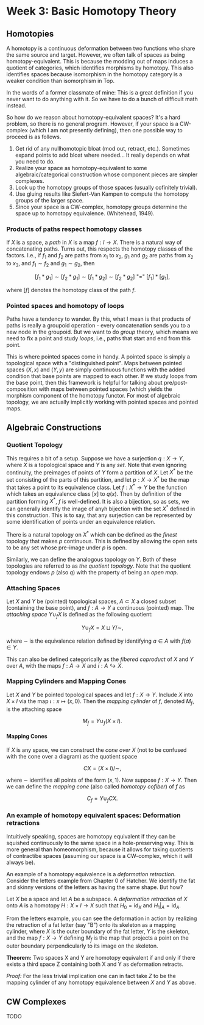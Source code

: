 # Week 3: Basic Homotopy Theory

## Homotopies

A homotopy is a continuous deformation between two functions who share the same
source and target. However, we often talk of spaces as being
homotopy-equivalent. This is because the modding out of maps induces a quotient
of categories, which identifies morphisms by homotopy. This also identifies
spaces because isomorphism in the homotopy category is a weaker condition than
isomorphism in Top.

In the words of a former classmate of mine: This is a great definition if you
never want to do anything with it. So we have to do a bunch of difficult math
instead.

So how do we reason about homotopy-equivalent spaces? It's a hard problem, so
there is no general program. However, if your space is a CW-complex (which I am
not presently defining), then one possible way to proceed is as follows.

1. Get rid of any nullhomotopic bloat (mod out, retract, etc.). Sometimes expand
   points to add bloat where needed... It really depends on what you need to do.
2. Realize your space as homotopy-equivalent to some algebraic/categorical
   construction whose component pieces are simpler complexes.
3. Look up the homotopy groups of those spaces (usually cofinitely trivial).
4. Use gluing results like Siefert-Van Kampen to compute the homotopy groups of
   the larger space.
5. Since your space is a CW-complex, homotopy groups determine the space up to
   homotopy equivalence. (Whitehead, 1949).

### Products of paths respect homotopy classes

If $X$ is a space, a _path_ in $X$ is a map $f:I\to X$. There is a natural way
of concatenating paths. Turns out, this respects the homotopy classes of the
factors. I.e., if $f_1$ and $f_2$ are paths from $x_1$ to $x_2$, $g_1$ and $g_2$
are paths from $x_2$ to $x_3$, and $f_1\sim f_2$ and $g_1\sim g_2$, then

$$
[f_1\ast g_1] \sim [f_2\ast g_1] \sim [f_1\ast g_2] \sim [f_2\ast g_2]
\text{ "=" } [f_1]\ast[g_1],
$$

where $[f]$ denotes the homotopy class of the path $f$.

### Pointed spaces and homotopy of loops

Paths have a tendency to wander. By this, what I mean is that products of paths
is really a groupoid operation - every concatenation sends you to a new node in
the groupoid. But we want to do _group_ theory, which means we need to fix a
point and study _loops_, i.e., paths that start and end from this point.

This is where pointed spaces come in handy. A pointed space is simply a
topological space with a "distinguished point". Maps between pointed spaces $(X,
x)$ and $(Y, y)$ are simply continuous functions with the added condition that
base points are mapped to each other. If we study loops from the base point,
then this framework is helpful for talking about pre/post-composition with maps
between pointed spaces (which yields the morphism component of the homotopy
functor. For most of algebraic topology, we are actually implicitly working
with pointed spaces and pointed maps.

## Algebraic Constructions

### Quotient Topology

This requires a bit of a setup. Suppose we have a surjection $q:X\to Y$, where
$X$ is a topological space and $Y$ is any _set_. Note that even ignoring
continuity, the preimages of points of $Y$ form a partition of $X$. Let
$X^\ast$ be the set consisting of the parts of this partition, and let $p:X\to
X^\ast$ be the map that takes a point to its equivalence class. Let
$f:X^\ast\to Y$ be the function which takes an equivalence class $[x]$ to
$q(x)$. Then by definition of the partition forming $X^\ast$, $f$ is
well-defined. It is also a bijection, so as sets, we can generally identify the
image of anyh bijection with the set $X^\ast$ defined in this construction.
This is to say, that any surjection can be represented by some identification of
points under an equivalence relation.

There is a natural topology on $X^\ast$ which can be defined as the _finest_
topology that makes $p$ continuous. This is defined by allowing the open sets
to be any set whose pre-image under $p$ is open.

Similarly, we can define the analogous topology on $Y$. Both of these
topologies are referred to as _the quotient topology_. Note that the quotient
topology endows $p$ (also $q$) with the property of being an _open map_.

### Attaching Spaces

Let $X$ and $Y$ be (pointed) topological spaces, $A \subset X$ a closed subset
(containing the base point), and $f : A \to Y$ a continuous (pointed) map. The
_attaching space_ $Y \cup_f X$ is defined as the following quotient:

$$
Y \cup_f X = X \sqcup Y / \sim,
$$

where $\sim$ is the equivalence relation defined by identifying $a\in A$ with
$f(a)\in Y$.

This can also be defined categorically as the _fibered coproduct_ of $X$ and $Y$
over $A$, with the maps $f:A\to X$ and $i:A\hookrightarrow X$.

### Mapping Cylinders and Mapping Cones

Let $X$ and $Y$ be pointed topological spaces and let $f:X\to Y$. Include $X$
into $X\times I$ via the map $\iota:x\mapsto (x, 0)$. Then the _mapping
cylinder_ of $f$, denoted $M_f$, is the attaching space

$$
M_f = Y \cup_f (X\times I).
$$

#### Mapping Cones

If $X$ is any space, we can construct the _cone over $X$_ (not to be confused
with the cone over a diagram) as the quotient space

$$
CX = (X\times I) / \sim,
$$

where $\sim$ identifies all points of the form $(x, 1)$. Now suppose $f:X\to
Y$. Then we can define the _mapping cone_ (also called _homotopy cofiber_) of
$f$ as

$$
C_f = Y\cup_f CX.
$$

### An example of homotopy equivalent spaces: Deformation retractions

Intuitively speaking, spaces are homotopy equivalent if they can be squished
continuously to the same space in a hole-preserving way. This is more general
than homeomorphism, because it allows for taking quotients of contractibe spaces
(assuming our space is a CW-complex, which it will always be).

An example of a homotopy equivalence is a _deformation retraction_. Consider
the letters example from Chapter 0 of Hatcher. We identify the fat and skinny
versions of the letters as having the same shape. But how?

Let $X$ be a space and let $A$ be a subspace. A _deformation retraction_ of $X$
onto $A$ is a homotopy $H:X\times I\to X$ such that $H_0 = \text{id}_X$ and
$H_1\vert_A = \text{id}_A$.

From the letters example, you can see the deformation in action by realizing the
retraction of a fat letter (say "B") onto its skeleton as a mapping cylinder,
where $X$ is the outer boundary of the fat letter, $Y$ is the skeleton, and the
map $f:X\to Y$ defining $M_f$ is the map that projects a point on the outer
boundary perpendicularly to its image on the skeleton.

**Theorem:** Two spaces X and Y are homotopy equivalent if and only if there
exists a third space Z containing both X and Y as deformation retracts.

_Proof:_ For the less trivial implication one can in fact take $Z$ to be the
mapping cylinder of any homotopy equivalence between $X$ and $Y$ as above.

## CW Complexes

TODO

